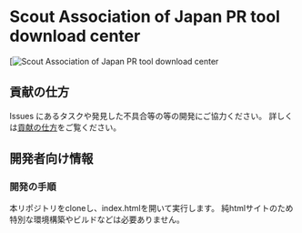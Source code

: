 # Scout Association of Japan PR tool download center

[![Scout Association of Japan PR tool download center](https://www.scout.or.jp/download/)

## 貢献の仕方
Issues にあるタスクや発見した不具合等の等の開発にご協力ください。
詳しくは[貢献の仕方](./.github/CONTRIBUTING.md)をご覧ください。

## 開発者向け情報

### 開発の手順
本リポジトリをcloneし、index.htmlを開いて実行します。
純htmlサイトのため特別な環境構築やビルドなどは必要ありません。
